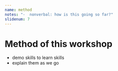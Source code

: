 ```yaml
---
name: method
notes: "-  nonverbal: how is this going so far?"
slidenum: 7
---
```

# Method of this workshop
- demo skills to learn skills
- explain them as we go